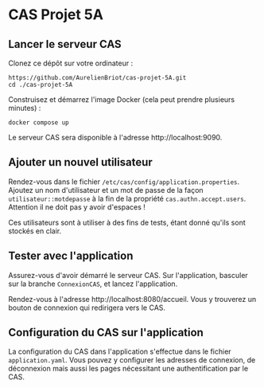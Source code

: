 # CAS Projet 5A

## Lancer le serveur CAS

Clonez ce dépôt sur votre ordinateur : 
```
https://github.com/AurelienBriot/cas-projet-5A.git
cd ./cas-projet-5A
```

Construisez et démarrez l'image Docker (cela peut prendre plusieurs minutes) :
```
docker compose up
```

Le serveur CAS sera disponible à l'adresse http://localhost:9090.

## Ajouter un nouvel utilisateur

Rendez-vous dans le fichier `/etc/cas/config/application.properties`. Ajoutez un nom d'utilisateur et un mot de passe de la façon `utilisateur::motdepasse` à la fin de la propriété `cas.authn.accept.users`. Attention il ne doit pas y avoir d'espaces !

Ces utilisateurs sont à utiliser à des fins de tests, étant donné qu'ils sont stockés en clair.

## Tester avec l'application

Assurez-vous d'avoir démarré le serveur CAS. Sur l'application, basculer sur la branche `ConnexionCAS`, et lancez l'application.

Rendez-vous à l'adresse http://localhost:8080/accueil. Vous y trouverez un bouton de connexion qui redirigera vers le CAS.

## Configuration du CAS sur l'application

La configuration du CAS dans l'application s'effectue dans le fichier `application.yaml`. Vous pouvez y configurer les adresses de connexion, de déconnexion mais aussi les pages nécessitant une authentification par le CAS.
